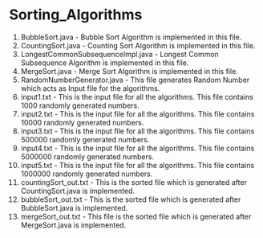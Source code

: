 # Sorting_Algorithms

1) BubbleSort.java - Bubble Sort Algorithm is implemented in this file.
2) CountingSort.java - Counting Sort Algorithm is implemented in this file.
3) LongestCommonSubsequenceImpl.java - Longest Common Subsequence Algorithm is implemented in this file.
4) MergeSort.java - Merge Sort Algorithm is implemented in this file.
5) RandomNumberGenerator.java - This file generates Random Number which acts as Input file for the algorithms.
6) input1.txt - This is the input file for all the algorithms. This file contains 1000 randomly generated numbers.
7) input2.txt - This is the input file for all the algorithms. This file contains 10000 randomly generated numbers. 
8) input3.txt - This is the input file for all the algorithms. This file contains 500000 randomly generated numbers. 
9) input4.txt - This is the input file for all the algorithms. This file contains 5000000 randomly generated numbers. 
10) input5.txt - This is the input file for all the algorithms. This file contains 1000000 randomly generated numbers.
11) countingSort_out.txt - This is the sorted file which is generated after CountingSort.java is implemented.
12) bubbleSort_out.txt - This is the sorted file which is generated after BubbleSort.java is implemented.
13) mergeSort_out.txt - This file is the sorted file which is generated after MergeSort.java is implemented.
